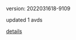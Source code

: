 version: 2022031618-9109

updated 1 avds

[details](https://github.com/0x74f917491bfa7ebfa379/ali_avd_db/blob/master/change_log/2022/03/16/18/9109.txt)